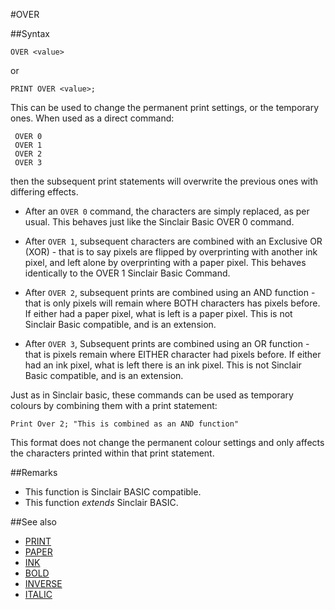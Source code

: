 #OVER

##Syntax
```
OVER <value>
```

or

```
PRINT OVER <value>;
```

This can be used to change the permanent print settings, or the temporary ones. When used as a direct command:

```
 OVER 0
 OVER 1
 OVER 2
 OVER 3
```
then the subsequent print statements will overwrite the previous ones with differing effects. 

 * After an `OVER 0` command, the characters are simply replaced, as per usual.
   This behaves just like the Sinclair Basic OVER 0 command.

 * After `OVER 1`, subsequent characters are combined with an Exclusive OR (XOR) - that is
   to say pixels are flipped by overprinting with another ink pixel, and left alone by overprinting with a paper pixel.
   This behaves identically to the OVER 1 Sinclair Basic Command.

 * After `OVER 2`, subsequent prints are combined using an AND function - that is only 
   pixels will remain where BOTH characters has pixels before. If either had a paper pixel, what is left is a paper pixel.
   This is not Sinclair Basic compatible, and is an extension.

 * After `OVER 3`, Subsequent prints are combined using an OR function - that is pixels remain where EITHER
   character had pixels before. If either had an ink pixel, what is left there is an ink pixel.
   This is not Sinclair Basic compatible, and is an extension.

Just as in Sinclair basic, these commands can be used as temporary colours by combining them with a print statement:

```
Print Over 2; "This is combined as an AND function"
```

This format does not change the permanent colour settings and only affects the characters
printed within that print statement.

##Remarks
* This function is Sinclair BASIC compatible.
* This function _extends_ Sinclair BASIC.

##See also
* [PRINT](print.md)
* [PAPER](paper.md)
* [INK](ink.md)
* [BOLD](bold.md)
* [INVERSE](inverse.md)
* [ITALIC](italic.md)

